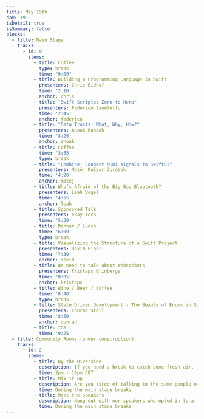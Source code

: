 ```yaml
---
title: May 19th
day: 19
isDetail: true
isSummary: false
blocks:
  - title: Main Stage
    tracks:
      - id: 0
        items:
          - title: Coffee
            type: break
            time: "9:00"
          - title: Building a Programming Language in Swift
            presenters: Chris Eidhof
            time: '2:10'
            anchor: chris
          - title: "Swift Scripts: Zero to Hero"
            presenters: Federico Zanetello
            time: '2:45'
            anchor: federico
          - title: "Data Trusts: What, Why, How?"
            presenters: Anouk Ruhaak
            time: '3:20'
            anchor: anouk
          - title: Coffee
            time: '3:55'
            type: break
          - title: "Combine: Connect MIDI signals to SwiftUI"
            presenters: Matěj Kašpar Jirásek
            time: '4:20'
            anchor: matej
          - title: Who’s Afraid of the Big Bad Bluetooth?
            presenters: Leah Vogel 
            time: '4:55'
            anchor: leah
          - title: Sponsored Talk
            presenters: eBay Tech
            time: '5:30'
          - title: Dinner / Lunch
            time: '6:00'
            type: break 
          - title: Visualizing the Structure of a Swift Project
            presenters: David Piper
            time: '7:30'
            anchor: devid
          - title: We need to talk about Websockets
            presenters: Kristaps Grinbergs
            time: '8:05'
            anchor: kristaps
          - title: Wine / Beer / Coffee
            time: '8:40'
            type: break 
          - title: State Driven Development - The Beauty of Enums in Swift
            presenters: Conrad Stoll
            time: '8:50'
            anchor: conrad
          - title: tba
            time: '9:25'
  - title: Community Rooms (under construction)
    tracks:
      - id: 2
        items:
          - title: By the Riverside
            description: If you need a break to catch some fresh air, join us on our virtual riverside.
            time: 2pm - 10pm CET
          - title: Mix it up 
            description: Are you tired of talking to the same people over and over again? Mix it up in randomly assigned groups.
            time: During the main stage breaks
          - title: Meet the speakers
            description: Hang out with our speakers who opted in to a more personal chat session. Seats are limited.
            time: During the main stage breaks
---
```


